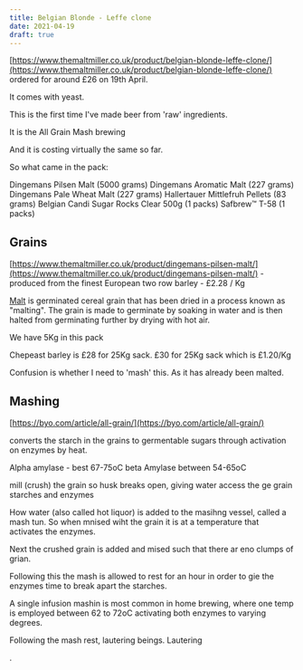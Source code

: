 ```yaml
---
title: Belgian Blonde - Leffe clone
date: 2021-04-19
draft: true 
---
```


[https://www.themaltmiller.co.uk/product/belgian-blonde-leffe-clone/](https://www.themaltmiller.co.uk/product/belgian-blonde-leffe-clone/) ordered for around £26 on 19th April.

It comes with yeast.

This is the first time I've made beer from 'raw' ingredients.

It is the All Grain Mash brewing


And it is costing virtually the same so far.

So what came in the pack:

Dingemans Pilsen Malt (5000 grams)
Dingemans Aromatic Malt (227 grams)
Dingemans Pale Wheat Malt (227 grams)
Hallertauer Mittlefruh Pellets (83 grams)
Belgian Candi Sugar Rocks Clear 500g (1 packs)
Safbrew™ T-58 (1 packs)

## Grains

[https://www.themaltmiller.co.uk/product/dingemans-pilsen-malt/](https://www.themaltmiller.co.uk/product/dingemans-pilsen-malt/) - produced from the finest European two row barley - £2.28 / Kg

[Malt](https://en.wikipedia.org/wiki/Malt) is germinated cereal grain that has been dried in a process known as "malting". The grain is made to germinate by soaking in water and is then halted from germinating further by drying with hot air.

We have 5Kg in this pack

Chepeast barley is £28 for 25Kg sack. £30 for 25Kg sack which is £1.20/Kg

Confusion is whether I need to 'mash' this. As it has already been malted.

## Mashing

[https://byo.com/article/all-grain/](https://byo.com/article/all-grain/)

 converts the starch in the grains to germentable sugars through activation on enzymes by heat.

 Alpha amylase - best 67-75oC
 beta Amylase between 54-65oC


 mill (crush) the grain so husk breaks open, giving water access the ge grain starches and enzymes

 How water (also called hot liquor) is added to the masihng vessel, called a mash tun. So when mnised wiht the grain it is at a temperature that activates the enzymes.

 Next the crushed grain is added and mised such that there ar eno clumps of grian.

 Following this the mash is allowed to rest for an hour in order to gie the enzymes time to break apart the starches.


 A single infusion mashin is most common in home brewing, where one temp is employed between 62 to 72oC activating both enzymes to varying degrees.

 Following the mash rest, lautering beings. Lautering


.



